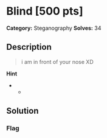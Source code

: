 # Blind [500 pts]

**Category:** Steganography
**Solves:** 34

## Description
>i am in front of your nose XD

**Hint**
* -

## Solution

### Flag

